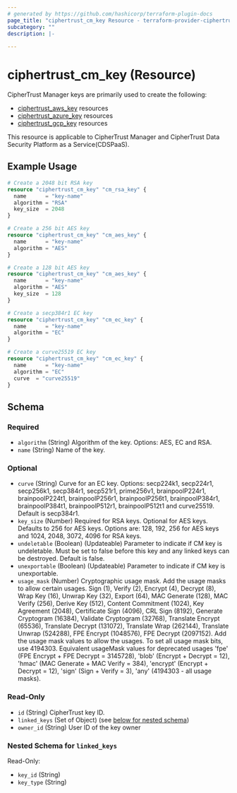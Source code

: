 ```yaml
---
# generated by https://github.com/hashicorp/terraform-plugin-docs
page_title: "ciphertrust_cm_key Resource - terraform-provider-ciphertrust"
subcategory: ""
description: |-
  
---
```


# ciphertrust_cm_key (Resource)

CipherTrust Manager keys are primarily used to create the following:
- [ciphertrust_aws_key](https://registry.terraform.io/providers/ThalesGroup/ciphertrust/latest/docs/resources/aws_key) resources
- [ciphertrust_azure_key](https://registry.terraform.io/providers/ThalesGroup/ciphertrust/latest/docs/resources/azure_key) resources
- [ciphertrust_gcp_key](https://registry.terraform.io/providers/ThalesGroup/ciphertrust/latest/docs/resources/gcp_key) resources

This resource is applicable to CipherTrust Manager and CipherTrust Data Security Platform as a Service(CDSPaaS).

## Example Usage

```terraform
# Create a 2048 bit RSA key
resource "ciphertrust_cm_key" "cm_rsa_key" {
  name      = "key-name"
  algorithm = "RSA"
  key_size  = 2048
}

# Create a 256 bit AES key
resource "ciphertrust_cm_key" "cm_aes_key" {
  name      = "key-name"
  algorithm = "AES"
}

# Create a 128 bit AES key
resource "ciphertrust_cm_key" "cm_aes_key" {
  name      = "key-name"
  algorithm = "AES"
  key_size  = 128
}

# Create a secp384r1 EC key
resource "ciphertrust_cm_key" "cm_ec_key" {
  name      = "key-name"
  algorithm = "EC"
}

# Create a curve25519 EC key
resource "ciphertrust_cm_key" "cm_ec_key" {
  name      = "key-name"
  algorithm = "EC"
  curve  = "curve25519"
}
```

<!-- schema generated by tfplugindocs -->
## Schema

### Required

- `algorithm` (String) Algorithm of the key. Options: AES, EC and RSA.
- `name` (String) Name of the key.

### Optional

- `curve` (String) Curve for an EC key. Options: secp224k1, secp224r1, secp256k1, secp384r1, secp521r1, prime256v1, brainpoolP224r1, brainpoolP224t1, brainpoolP256r1, brainpoolP256t1, brainpoolP384r1, brainpoolP384t1, brainpoolP512r1, brainpoolP512t1 and curve25519. Default is secp384r1.
- `key_size` (Number) Required for RSA keys. Optional for AES keys. Defaults to 256 for AES keys. Options are: 128, 192, 256 for AES keys and 1024, 2048, 3072, 4096 for RSA keys.
- `undeletable` (Boolean) (Updateable) Parameter to indicate if CM key is undeletable. Must be set to false before this key and any linked keys can be destroyed. Default is false.
- `unexportable` (Boolean) (Updateable) Parameter to indicate if CM key is unexportable.
- `usage_mask` (Number) Cryptographic usage mask. Add the usage masks to allow certain usages. Sign (1), Verify (2), Encrypt (4), Decrypt (8), Wrap Key (16), Unwrap Key (32), Export (64), MAC Generate (128), MAC Verify (256), Derive Key (512), Content Commitment (1024), Key Agreement (2048), Certificate Sign (4096), CRL Sign (8192), Generate Cryptogram (16384), Validate Cryptogram (32768), Translate Encrypt (65536), Translate Decrypt (131072), Translate Wrap (262144), Translate Unwrap (524288), FPE Encrypt (1048576), FPE Decrypt (2097152). Add the usage mask values to allow the usages. To set all usage mask bits, use 4194303. Equivalent usageMask values for deprecated usages 'fpe' (FPE Encrypt + FPE Decrypt = 3145728), 'blob' (Encrypt + Decrypt = 12), 'hmac' (MAC Generate + MAC Verify = 384), 'encrypt' (Encrypt + Decrypt = 12), 'sign' (Sign + Verify = 3), 'any' (4194303 - all usage masks).

### Read-Only

- `id` (String) CipherTrust key ID.
- `linked_keys` (Set of Object) (see [below for nested schema](#nestedatt--linked_keys))
- `owner_id` (String) User ID of the key owner

<a id="nestedatt--linked_keys"></a>
### Nested Schema for `linked_keys`

Read-Only:

- `key_id` (String)
- `key_type` (String)


